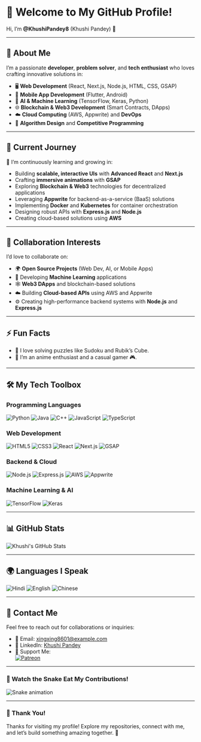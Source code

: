 # 👋 Welcome to My GitHub Profile!

Hi, I’m **@KhushiPandey8** (Khushi Pandey) 👋

---

## 🌟 About Me

I’m a passionate **developer**, **problem solver**, and **tech enthusiast** who loves crafting innovative solutions in:

- 🖥️ **Web Development** (React, Next.js, Node.js, HTML, CSS, GSAP)  
- 📱 **Mobile App Development** (Flutter, Android)  
- 🤖 **AI & Machine Learning** (TensorFlow, Keras, Python)  
- 🌐 **Blockchain & Web3 Development** (Smart Contracts, DApps)  
- ☁️ **Cloud Computing** (AWS, Appwrite) and **DevOps**  
- 🧮 **Algorithm Design** and **Competitive Programming**

---

## 🚀 Current Journey

🌱 I’m continuously learning and growing in:  
- Building **scalable, interactive UIs** with **Advanced React** and **Next.js**  
- Crafting **immersive animations** with **GSAP**  
- Exploring **Blockchain & Web3** technologies for decentralized applications  
- Leveraging **Appwrite** for backend-as-a-service (BaaS) solutions  
- Implementing **Docker** and **Kubernetes** for container orchestration  
- Designing robust APIs with **Express.js** and **Node.js**  
- Creating cloud-based solutions using **AWS**

---

## 💞️ Collaboration Interests

I’d love to collaborate on:  
- 🌍 **Open Source Projects** (Web Dev, AI, or Mobile Apps)  
- 🧠 Developing **Machine Learning** applications  
- 🕸️ **Web3 DApps** and blockchain-based solutions  
- ☁️ Building **Cloud-based APIs** using AWS and Appwrite  
- ⚙️ Creating high-performance backend systems with **Node.js** and **Express.js**

---

## ⚡ Fun Facts

- 🧩 I love solving puzzles like Sudoku and Rubik’s Cube.  
- 🎥 I’m an anime enthusiast and a casual gamer 🎮.  

---

## 🛠️ My Tech Toolbox

### Programming Languages  
![Python](https://img.shields.io/badge/Python-%233776AB.svg?style=flat&logo=python&logoColor=white)
![Java](https://img.shields.io/badge/Java-%23E34F26.svg?style=flat&logo=java&logoColor=white)
![C++](https://img.shields.io/badge/C%2B%2B-%23A8B9CC.svg?style=flat&logo=c%2B%2B&logoColor=white)
![JavaScript](https://img.shields.io/badge/JavaScript-%23F7DF1E.svg?style=flat&logo=javascript&logoColor=white)
![TypeScript](https://img.shields.io/badge/TypeScript-%23007ACC.svg?style=flat&logo=typescript&logoColor=white)

### Web Development  
![HTML5](https://img.shields.io/badge/HTML5-%23E34F26.svg?style=flat&logo=html5&logoColor=white)
![CSS3](https://img.shields.io/badge/CSS3-%231572B6.svg?style=flat&logo=css3&logoColor=white)
![React](https://img.shields.io/badge/React-%2320232a.svg?style=flat&logo=react&logoColor=61DAFB)
![Next.js](https://img.shields.io/badge/Next.js-%23000000.svg?style=flat&logo=next.js&logoColor=white)
![GSAP](https://img.shields.io/badge/GSAP-%2388CE02.svg?style=flat&logo=greensock&logoColor=white)

### Backend & Cloud  
![Node.js](https://img.shields.io/badge/Node.js-%23339933.svg?style=flat&logo=node.js&logoColor=white)
![Express.js](https://img.shields.io/badge/Express.js-%23000000.svg?style=flat&logo=express&logoColor=white)
![AWS](https://img.shields.io/badge/AWS-%23FF9900.svg?style=flat&logo=amazon-aws&logoColor=white)
![Appwrite](https://img.shields.io/badge/Appwrite-%23F02E65.svg?style=flat&logo=appwrite&logoColor=white)

### Machine Learning & AI  
![TensorFlow](https://img.shields.io/badge/TensorFlow-%23FF6F00.svg?style=flat&logo=tensorflow&logoColor=white)
![Keras](https://img.shields.io/badge/Keras-%23D00000.svg?style=flat&logo=keras&logoColor=white)

---

## 📊 GitHub Stats

![Khushi's GitHub Stats](https://github-readme-stats.vercel.app/api?username=KhushiPandey8&show_icons=true&hide_title=true&count_private=true&theme=tokyonight)

---

## 🌍 Languages I Speak

![Hindi](https://img.shields.io/badge/Hindi-%23F7DF1E.svg?style=flat&logo=language&logoColor=white)
![English](https://img.shields.io/badge/English-%23F7DF1E.svg?style=flat&logo=language&logoColor=white)
![Chinese](https://img.shields.io/badge/Chinese-%23F7DF1E.svg?style=flat&logo=language&logoColor=white)

---

## 💌 Contact Me

Feel free to reach out for collaborations or inquiries:  
- 📧 Email: [xingxing8601@example.com](mailto:xingxing8601@example.com)  
- 💼 LinkedIn: [Khushi Pandey](https://www.linkedin.com/in/khushipandey8/)  
- 🤝 Support Me:  
  [![Patreon](https://img.shields.io/badge/Support%20Me-Patreon-orange)](https://www.patreon.com/KhushiPandey)

---

### 🐍 Watch the Snake Eat My Contributions!

![Snake animation](https://github.com/KhushiPandey8/blob/output/github-contribution-grid-snake.svg)

---

### 🙌 Thank You!
Thanks for visiting my profile! Explore my repositories, connect with me, and let’s build something amazing together. 🚀
